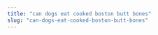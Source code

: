 ```yaml
---
title: "can dogs eat cooked boston butt bones"
slug: "can-dogs-eat-cooked-boston-butt-bones"
---
```


